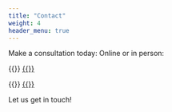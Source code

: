 ```yaml
---
title: "Contact"
weight: 4
header_menu: true
---
```


Make a consultation today: Online or in person:

{{<icon class="fa fa-envelope">}}&nbsp;[{{<email>}}](mailto:{{<email>}})

{{<icon class="fa fa-phone">}}&nbsp;[{{<phone>}}](tel:{{<phone>}})

Let us get in touch!
